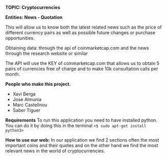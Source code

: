 __TOPIC: Cryptocurrencies__

__Entities: News - Quotation__

This will allow us to know both the latest related news such as the price of different currency pairs as well as possible future changes or purchase opportunities.

Obtaining data: through the api of coinmarketcap.com and the news through the research website or similar

The API will use the KEY of coinmarketcap.com that allows us to obtain 5 pairs of currencies free of charge and to make 10k consultation calls per month.

__People who make this project.__
* Xavi Berga
* Jose Almunia
* Marc Castellnou 
* Saber Tiguer

__Requirements__
To run this application you need to have installed python.
You can do it by doing this in the terminal `<$ sudo apt-get install python3>`

__How to use our web:__
In our application we find 2 sections often the most important coins and their quotes and on the other hand we find the most relevant news in the world of cryptocurrencies.
